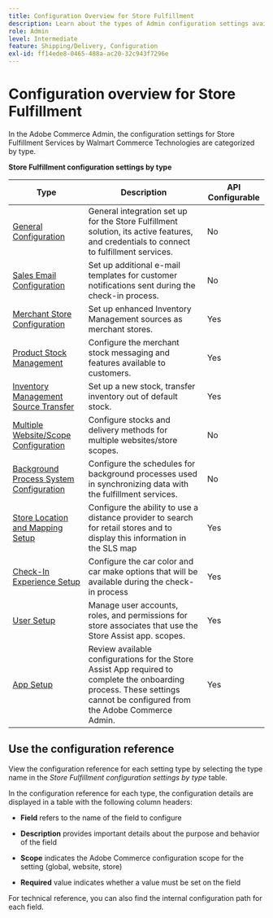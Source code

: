 ```yaml
---
title: Configuration Overview for Store Fulfillment
description: Learn about the types of Admin configuration settings available to customize the extended fulfillment capabilities provided by the Store Fulfillment solution, and link to instructions for completing the configuration.
role: Admin
level: Intermediate
feature: Shipping/Delivery, Configuration
exl-id: ff14ede8-0465-488a-ac20-32c943f7296e
---
```

# Configuration overview for Store Fulfillment

In the Adobe Commerce Admin, the configuration settings for Store Fulfillment Services by Walmart Commerce Technologies are categorized by type.

**Store Fulfillment configuration settings by type**

| **Type**                                                                 | **Description**                                                                                                                                                          | **API Configurable** |
|--------------------------------------------------------------------------|--------------------------------------------------------------------------------------------------------------------------------------------------------------------------|----------------------|
| [General Configuration](enable-general.md)                               | General integration set up for the Store Fulfillment solution, its active features, and credentials to connect to fulfillment services.                                  | No                   |
| [Sales Email Configuration](sales-emails.md)                             | Set up additional e-mail templates for customer notifications sent during the check-in process.                                                                          | No                   |
| [Merchant Store Configuration](merchant-store-configuration.md)          | Set up enhanced Inventory Management sources as merchant stores.                                                                                                         | Yes                  |
| [Product Stock Management](product-stock.md)                             | Configure the merchant stock messaging and features available to customers.                                                                                              | Yes                  |
| [Inventory Management Source Transfer](inventory-stock-transfer.md)      | Set up a new stock, transfer inventory out of default stock.                                                                                                             | Yes                  |
| [Multiple Website/Scope Configuration](multi-site-and-scope-config.md)   | Configure stocks and delivery methods for multiple websites/store scopes.                                                                                                | No                   |
| [Background Process System Configuration](background-processes.md)       | Configure the schedules for background processes used in synchronizing data with the fulfillment services.                                                               | No                   |
| [Store Location and Mapping Setup](store-location-map-provider-setup.md) | Configure the ability to use a distance provider to search for retail stores and to display this information in the SLS map                                              | Yes                  |
| [Check-In Experience Setup](check-in-experience-setup.md)                | Configure the car color and car make options that will be available during the check-in process                                                                          | Yes                  |
| [User Setup](user-setup.md)                                              | Manage user accounts, roles, and permissions for store associates that use the Store Assist app. scopes.                                                                 | Yes                  |
| [App Setup](app-setup.md)                                                | Review available configurations for the Store Assist App required to complete the onboarding process. These settings cannot be configured from the Adobe Commerce Admin. | Yes                  |

## Use the configuration reference

View the configuration reference for each setting type by selecting the type name in the _Store Fulfillment configuration settings by type_ table. 

In the configuration reference for each type, the configuration details are displayed in a table with the following column headers:

- **Field** refers to the name of the field to configure

- **Description** provides important details about the purpose and behavior of the field

- **Scope** indicates the Adobe Commerce configuration scope for the setting (global, website, store)

- **Required** value indicates whether a value must be set on the field

For technical reference, you can also find the internal configuration path for each field.
